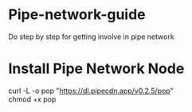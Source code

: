 # Pipe-network-guide
Do step by step for getting involve in pipe network
# Install Pipe Network Node
curl -L -o pop "https://dl.pipecdn.app/v0.2.5/pop"	
chmod +x pop
